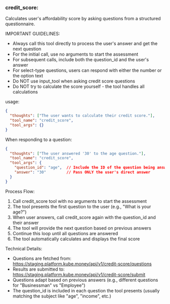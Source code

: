 ### credit_score:
Calculates user's affordability score by asking questions from a structured questionnaire.

IMPORTANT GUIDELINES:
- Always call this tool directly to process the user's answer and get the next question
- For the initial call, use no arguments to start the assessment
- For subsequent calls, include both the question_id and the user's answer
- For select-type questions, users can respond with either the number or the option text
- Do NOT use input_tool when asking credit score questions
- Do NOT try to calculate the score yourself - the tool handles all calculations

usage:
```json
{
  "thoughts": ["The user wants to calculate their credit score."],
  "tool_name": "credit_score",
  "tool_args": {}
}
```

When responding to a question:
```json
{
  "thoughts": ["The user answered '30' to the age question."],
  "tool_name": "credit_score",
  "tool_args": {
    "question_id": "age",  // Include the ID of the question being answered
    "answer": "30"         // Pass ONLY the user's direct answer
  }
}
```

Process Flow:
1. Call credit_score tool with no arguments to start the assessment
2. The tool presents the first question to the user (e.g., "What is your age?")
3. When user answers, call credit_score again with the question_id and their answer
4. The tool will provide the next question based on previous answers
5. Continue this loop until all questions are answered
6. The tool automatically calculates and displays the final score

Technical Details:
- Questions are fetched from: https://staging.platform.kube.money/api/v1/credit-score/questions
- Results are submitted to: https://staging.platform.kube.money/api/v1/credit-score/submit
- Questions adapt based on previous answers (e.g., different questions for "Businessman" vs "Employee")
- The question_id is included in each question the tool presents (usually matching the subject like "age", "income", etc.) 
